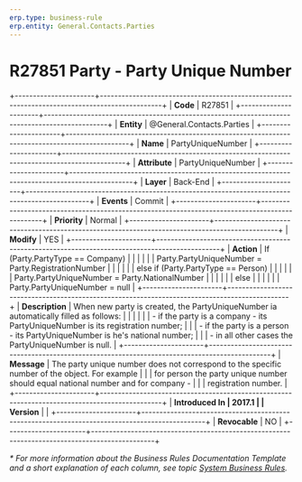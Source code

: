 ```yaml
---
erp.type: business-rule
erp.entity: General.Contacts.Parties
---
```


# R27851 Party - Party Unique Number
+----------------------+-----------------------------------------------------------------------------------------------+
| **Code**             | R27851                                                                                        |
+----------------------+-----------------------------------------------------------------------------------------------+
| **Entity**           | @General.Contacts.Parties                                                                     |
+----------------------+-----------------------------------------------------------------------------------------------+
| **Name**             | PartyUniqueNumber                                                                             |
+----------------------+-----------------------------------------------------------------------------------------------+
| **Attribute**        | PartyUniqueNumber                                                                             |
+----------------------+-----------------------------------------------------------------------------------------------+
| **Layer**            | Back-End                                                                                      |
+----------------------+-----------------------------------------------------------------------------------------------+
| **Events**           | Commit                                                                                        |
+----------------------+-----------------------------------------------------------------------------------------------+
| **Priority**         | Normal                                                                                        |
+----------------------+-----------------------------------------------------------------------------------------------+
| **Modify**           | YES                                                                                           |
+----------------------+-----------------------------------------------------------------------------------------------+
| **Action**           | If (Party.PartyType == Company)                                                               |
|                      |                                                                                               |
|                      | Party.PartyUniqueNumber = Party.RegistrationNumber                                            |
|                      |                                                                                               |
|                      | else if (Party.PartyType == Person)                                                           |
|                      |                                                                                               |
|                      | Party.PartyUniqueNumber = Party.NationalNumber                                                |
|                      |                                                                                               |
|                      | else                                                                                          |
|                      |                                                                                               |
|                      | Party.PartyUniqueNumber = null                                                                |
+----------------------+-----------------------------------------------------------------------------------------------+
| **Description**      | When new party is created, the PartyUniqueNumber ia automatically filled as follows:          |
|                      |                                                                                               |
|                      | -   if the party is a company - its PartyUniqueNumber is its registration number;             |
|                      | -   if the party is a person - its PartyUniqueNumber is he\'s national number;                |
|                      | -   in all other cases the PartyUniqueNumber is null.                                         |
+----------------------+-----------------------------------------------------------------------------------------------+
| **Message**          | The party unique number does not correspond to the specific number of the object. For example |
|                      | for person the party unique number should equal national number and for company -             |
|                      | registration number.                                                                          |
+----------------------+-----------------------------------------------------------------------------------------------+
| **Introduced In      | 2017.1                                                                                        |
| Version**            |                                                                                               |
+----------------------+-----------------------------------------------------------------------------------------------+
| **Revocable**        | NO                                                                                            |
+----------------------+-----------------------------------------------------------------------------------------------+

*\* For more information about the Business Rules Documentation Template and a short explanation of each column, see
topic [System Business Rules](../templates/template-description-system-business-rules.md).*
